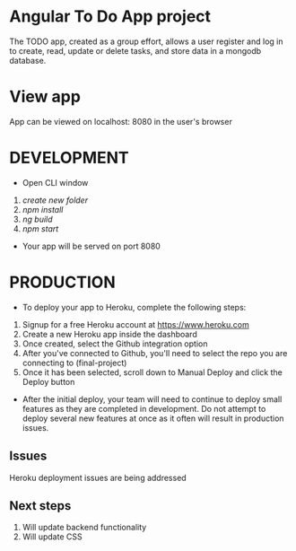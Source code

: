 # Angular To Do App project
The TODO app, created as a group effort, allows a user register and log in to create, read, update or delete tasks, and store data in a mongodb database.

# View app
App can be viewed on localhost: 8080 in the user's browser
# DEVELOPMENT
* Open CLI window
1. *create new folder*
2. *npm install*
3. *ng build*
4. *npm start*
* Your app will be served on port 8080

# PRODUCTION
* To deploy your app to Heroku, complete the following steps:
1. Signup for a free Heroku account at https://www.heroku.com
2. Create a new Heroku app inside the dashboard
3. Once created, select the Github integration option
4. After you've connected to Github, you'll need to select the repo you are connecting to (final-project)
5. Once it has been selected, scroll down to Manual Deploy and click the Deploy button
* After the initial deploy, your team will need to continue to deploy small features as they are completed in development. Do not attempt to deploy several new features at once as it often will result in production issues.

## Issues
Heroku deployment issues are being addressed

## Next steps
1. Will update backend functionality
2. Will update CSS
